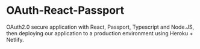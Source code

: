 # OAuth-React-Passport
OAuth2.0 secure application with React, Passport, Typescript and Node.JS, then deploying our application to a production environment using Heroku + Netlify.
